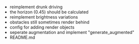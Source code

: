 - reimplement drunk driving
- the horizon (0.45) should be calculated
- reimplement brightness variations
- obstacles still sometimes render behind
- config for adding render objects
- seperate augmentation and implement "generate_augmented"
- README.md
